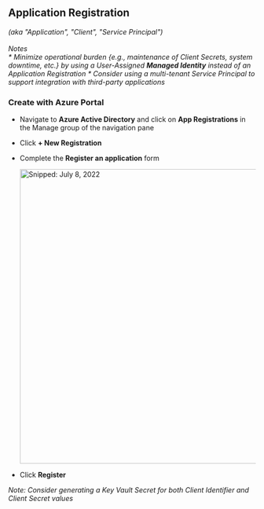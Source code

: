 ## Application Registration
_(aka "Application", "Client", "Service Principal")_<br><br>
_Notes_<br>
_* Minimize operational burden {e.g., maintenance of Client Secrets, system downtime, etc.} by using a User-Assigned **Managed Identity** instead of an Application Registration_
_* Consider using a multi-tenant Service Principal to support integration with third-party applications_

### Create with Azure Portal

* Navigate to **Azure Active Directory** and click on **App Registrations** in the Manage group of the navigation pane
* Click **+ New Registration**
* Complete the **Register an application** form

  <img src="https://user-images.githubusercontent.com/44923999/178037482-52960bbb-3b19-4950-9e44-646d98e9d3a4.png" width="600" title="Snipped: July 8, 2022" />
  
* Click **Register**

_Note: Consider generating a Key Vault Secret for both Client Identifier and Client Secret values_
